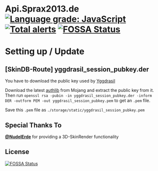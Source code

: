 # Api.Sprax2013.de [![Language grade: JavaScript](https://img.shields.io/lgtm/grade/javascript/g/Sprax2013/Api.Sprax2013.de.svg?logo=lgtm&logoWidth=18)](https://lgtm.com/projects/g/Sprax2013/Api.Sprax2013.de/context:javascript) [![Total alerts](https://img.shields.io/lgtm/alerts/g/Sprax2013/Api.Sprax2013.de.svg?logo=lgtm&logoWidth=18)](https://lgtm.com/projects/g/Sprax2013/Api.Sprax2013.de/alerts/) [![FOSSA Status](https://app.fossa.io/api/projects/git%2Bgithub.com%2FSprax2013%2FApi.Sprax2013.de.svg?type=shield)](https://app.fossa.io/projects/git%2Bgithub.com%2FSprax2013%2FApi.Sprax2013.de?ref=badge_shield)

# Setting up / Update
## [SkinDB-Route] yggdrasil_session_pubkey.der
You have to download the public key used by [Yggdrasil](https://minecraft.gamepedia.com/Yggdrasil)

Download the latest [authlib](https://libraries.minecraft.net/com/mojang/authlib/1.5.25/authlib-1.5.25.jar) from Mojang and extract the public key from it. Then run `openssl rsa -pubin -in yggdrasil_session_pubkey.der -inform DER -outform PEM -out yggdrasil_session_pubkey.pem` to get an `.pem` file.

Save this `.pem` file as `./storage/static/yggdrasil_session_pubkey.pem`

## Special Thanks To
**[@NudelErde](https://github.com/NudelErde)** for providing a 3D-SkinRender functionality


## License
[![FOSSA Status](https://app.fossa.io/api/projects/git%2Bgithub.com%2FSprax2013%2FApi.Sprax2013.de.svg?type=large)](https://app.fossa.io/projects/git%2Bgithub.com%2FSprax2013%2FApi.Sprax2013.de?ref=badge_large)
